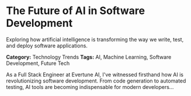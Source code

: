# The Future of AI in Software Development

Exploring how artificial intelligence is transforming the way we write, test, and deploy software applications.

**Category:** Technology Trends
**Tags:** AI, Machine Learning, Software Development, Future Tech

As a Full Stack Engineer at Evertune AI, I've witnessed firsthand how AI is revolutionizing software development. From code generation to automated testing, AI tools are becoming indispensable for modern developers...
